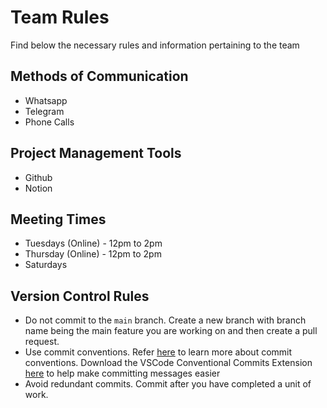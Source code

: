 # Team Rules
Find below the necessary rules and information pertaining to the team

## Methods of Communication
- Whatsapp
- Telegram
- Phone Calls

## Project Management Tools
- Github
- Notion

## Meeting Times
- Tuesdays (Online) - 12pm to 2pm
- Thursday (Online) - 12pm to 2pm
- Saturdays 

## Version Control Rules
- Do not commit to the `main` branch. Create a new branch with branch name being the main feature you are working on and then create a pull request.
- Use commit conventions. Refer [here](https://gist.github.com/qoomon/5dfcdf8eec66a051ecd85625518cfd13) to learn more about commit conventions. Download the VSCode Conventional Commits Extension [here](https://marketplace.visualstudio.com/items?itemName=vivaxy.vscode-conventional-commits) to help make committing messages easier
- Avoid redundant commits. Commit after you have completed a unit of work.
  
